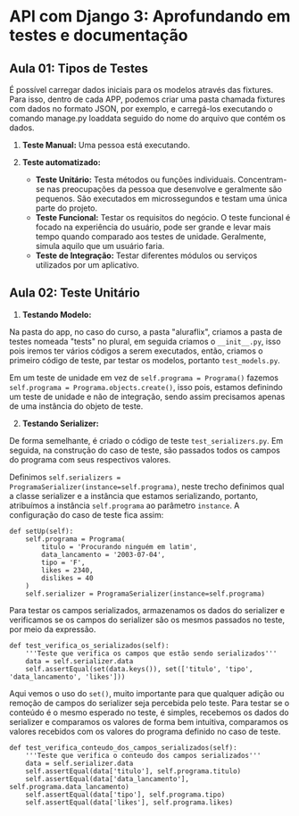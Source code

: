 # API com Django 3: Aprofundando em testes e documentação

## Aula 01: Tipos de Testes

É possível carregar dados iniciais para os modelos através das fixtures. Para isso, dentro de cada APP, podemos criar uma pasta chamada fixtures com dados no formato JSON, 
por exemplo, e carregá-los executando o comando manage.py loaddata seguido do nome do arquivo que contém os dados.

1. **Teste Manual:** Uma pessoa está executando.
2. **Teste automatizado:**

    - **Teste Unitário:** Testa métodos ou funções individuais. Concentram-se nas preocupações da pessoa que desenvolve e geralmente são pequenos. 
São executados em microssegundos e testam uma única parte do projeto.
    - **Teste Funcional:** Testar os requisitos do negócio. O teste funcional é focado na experiência do usuário, pode ser grande e levar mais tempo
quando comparado aos testes de unidade. Geralmente, simula aquilo que um usuário faria.
    - **Teste de Integração:** Testar diferentes módulos ou serviços utilizados por um aplicativo.
    
## Aula 02: Teste Unitário

1. **Testando Modelo:**

  Na pasta do app, no caso do curso, a pasta "aluraflix", criamos a pasta de testes nomeada "tests" no plural, em seguida criamos o `__init__.py`, isso
pois iremos ter vários códigos a serem executados, então, criamos o primeiro código de teste, par testar os modelos, portanto `test_models.py`. <p> Em um teste
de unidade em vez de `self.programa = Programa()` fazemos `self.programa = Programa.objects.create()`, isso pois, estamos definindo um teste de unidade
e não de integração, sendo assim precisamos apenas de uma instância do objeto de teste. </p>

2. **Testando Serializer:**

  De forma semelhante, é criado o código de teste `test_serializers.py`. Em seguida, na construção do caso de teste, são passados todos os campos do programa
com seus respectivos valores. <p> Definimos `self.serializers = ProgramaSerializer(instance=self.programa)`, neste trecho definimos qual a classe serializer
e a instância que estamos serializando, portanto, atribuímos a instância `self.programa` ao parâmetro `instance`. A configuração do caso de teste fica assim: </p>

```
def setUp(self):
    self.programa = Programa(
        titulo = 'Procurando ninguém em latim',
        data_lancamento = '2003-07-04',
        tipo = 'F',
        likes = 2340,
        dislikes = 40
    )
    self.serializer = ProgramaSerializer(instance=self.programa)
```

Para testar os campos serializados, armazenamos os dados do serializer e verificamos  se os campos do serializer são os mesmos passados no teste, por meio da expressão. 

```
def test_verifica_os_serializados(self):
    '''Teste que verifica os campos que estão sendo serializados'''
    data = self.serializer.data
    self.assertEqual(set(data.keys()), set(['titulo', 'tipo', 'data_lancamento', 'likes']))
```

Aqui vemos o uso do `set()`, muito importante para que  qualquer adição ou remoção de campos do serializer seja percebida pelo teste. Para testar se o conteúdo é o mesmo
esperado no teste, é simples, recebemos os dados do serializer e comparamos os valores de forma bem intuitiva, comparamos os valores recebidos com os valores do programa
definido no caso de teste.

```
def test_verifica_conteudo_dos_campos_serializados(self):
    '''Teste que verifica o conteudo dos campos serializados'''
    data = self.serializer.data
    self.assertEqual(data['titulo'], self.programa.titulo)
    self.assertEqual(data['data_lancamento'], self.programa.data_lancamento)
    self.assertEqual(data['tipo'], self.programa.tipo)
    self.assertEqual(data['likes'], self.programa.likes)
```



